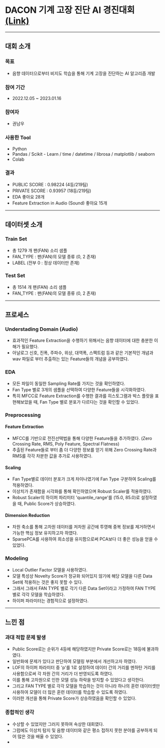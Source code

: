 # DACON 기계 고장 진단 AI 경진대회 [(Link)](https://dacon.io/competitions/official/236036/overview/description)

---

## 대회 소개

### 목표

* 음향 데이터으로부터 비지도 학습을 통해 기계 고장을 진단하는 AI 알고리즘 개발

### 참여 기간

* 2022.12.05 ~ 2023.01.16

### 참여자

* 권남우

### 사용한 Tool
* Python
* Pandas / Scikit - Learn / time / datetime / librosa / matplotlib / seaborn
* Colab


### 결과

* PUBLIC SCORE : 0.98224 (4등/219팀)
* PRIVATE SCORE : 0.93957 (18등/219팀)
* EDA 좋아요 28개
* Feature Extraction in Audio (Sound) 좋아요 15개

---

## 데이터셋 소개

### Train Set
* 총 1279 개 팬(FAN) 소리 샘플
* FAN_TYPE : 팬(FAN)의 모델 종류 (0, 2 존재)
* LABEL (전부 0 : 정상 데이터만 존재)

### Test Set
* 총 1514 개 팬(FAN) 소리 샘플
* FAN_TYPE : 팬(FAN)의 모델 종류 (0, 2 존재)

---

## 프로세스

### Understading Domain (Audio)
* 효과적인 Feature Extraction을 수행하기 위해서는 음향 데이터에 대한 충분한 이해가 필요했다.
* 아날로그 신호, 진폭, 주파수, 위상, 대역폭, 스팩트럼 등과 같은 기본적인 개념과 wav 파일로 부터 추출하는 있는 Feature들의 개념을 공부하였다.

### EDA
* 모든 파일이 동일한 Sampling Rate를 가지는 것을 확인하였다.
* Fan Type 별로 3개의 샘플을 선택하여 다양한 Feature들을 시각화하였다.
* 특히 MFCC로 Feature Extraction를 수행한 결과를 히스토그램과 박스 플랏을 표현해보았을 때, Fan Type 별로 분포가 다르다는 것을 확인할 수 있었다.

### Preprocessing

#### Feature Extraction
* MFCC를 기반으로 전진선택법을 통해 다양한 Feature들을 추가하였다. (Zero Crossing Rate, RMS, Poly Feature, Spectral Flatness)
* 추출된 Feature들로 부터 좀 더 다양한 정보를 얻기 위해 Zero Crossing Rate과 RMS를 각각 차분한 값을 추가로 사용하였다.

#### Scaling
* Fan Type별로 데이터 분포가 크게 차이나였기에 Fan Type 구분하여 Scaling를 적용하였다. 
* 이상치가 존재함을 시각화를 통해 확인하였으며 Robust Scaler를 적용하였다.
* Robust Scaler의 하이퍼 파리미터 'quantile_range'를 (15.0, 85.0)로 설정하였을 때, Public Score가 상승하였다.

#### Dimension Reduction
* 차원 축소를 통해 고차원 데이터를 저차원 공간에 투영해 중복 정보를 제거하면서 가능한 핵심 정보 유지하고자 하였다.
* SparsePCA를 사용하여 희소성을 유지함으로써 PCA보다 더 좋은 성능을 얻을 수 있었다.

### Modeling

* Local Outlier Factor 모델을 사용하였다.
* 모델 특성상 Novelty Score가 정규화 되어있지 않기에 해당 모델을 다른 Data Set에 적용하는 것은 좋지 못할 수 있다.
* 그래서 그래서 FAN TYPE 별로 각기 다른 Data Set이라고 가정하여 FAN TYPE 별로 각각 모델을 학습하였다.
* 하이퍼 파라미터는 경험적으로 설정하였다.

---

## 느낀 점

### 과대 적합 문제 발생
* Public Score로는 순위가 4등에 해당하였지만 Private Score로는 18등에 불과하였다.
* 일반화에 문제가 있다고 판단하여 모델링 부분에서 개선하고자 하였다.
* LOF의 하이퍼 파라미터 중 'p'를 1로 설정하여 데이터 간의 거리를 멘하탄 거리를 사용함으로써 각 차원 간의 거리가 더 반영되도록 하였다.
* 이를 통해 고차원으로 인한 모델 성능 하락을 방지할 수 있었다고 생각한다.
* 그리고 FAN TYPE 별로 각각 모델을 학습하는 것이 아니라 하나의 훈련 데이터셋만 사용하여 모델이 더 많은 훈련 데이터를 학습할 수 있도록 하였다.
* 이러한 개선을 통해 Private Score가 상승하였음을 확인할 수 있었다.

### 종합적인 생각
* 수상할 수 있었지만 그러지 못하여 속상한 대회였다.
* 그럼에도 이상치 탐지 및 음향 데이터와 같은 평소 접하지 못한 분야를 공부하게 되어 많은 것을 배울 수 있었다.
* 
